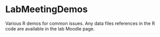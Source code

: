 # LabMeetingDemos

Various R demos for common issues. Any data files references in the R code are available in the lab Moodle page.
